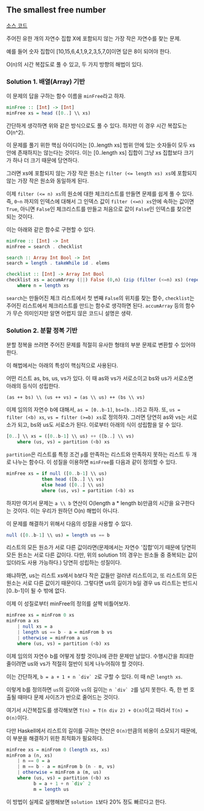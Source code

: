 ## The smallest free number

[소스 코드](minFree.hs)

주어진 유한 개의 자연수 집합 X에 포함되지 않는 가장 작은 자연수를 찾는 문제.

예를 들어 숫자 집합이 [10,15,6,4,1,9,2,3,5,7,0]이면 답은 8이 되어야 한다.

O(n)의 시간 복잡도로 풀 수 있고, 두 가지 방향의 해법이 있다.

### Solution 1. 배열(Array) 기반

이 문제의 답을 구하는 함수 이름을 `minFree`라고 하자.

```Haskell
minFree :: [Int] -> [Int]
minFree xs = head ([0..] \\ xs)
```
 
간단하게 생각하면 위와 같은 방식으로도 풀 수 있다. 하지만 이 경우 시간 복잡도는 O(n^2).

이 문제를 풀기 위한 핵심 아이디어는 [0..length xs] 범위 안에 있는 숫자들이 모두 xs 안에 존재하지는 않는다는 것이다. 이는 [0..length xs] 집합이 그냥 xs 집합보다 크기가 하나 더 크기 때문에 당연하다.

그러면 xs에 포함되지 않는 가장 작은 원소는 `filter (<= length xs) xs`에 포함되지 않는 가장 작은 원소와 동일하게 된다.

이제 `filter (<= n) xs`의 원소에 대한 체크리스트를 만들면 문제를 쉽게 풀 수 있다. 즉, `0~n` 까지의 인덱스에 대해서 그 인덱스 값이 `filter (<=n) xs`안에 속하는 값이면 `True`, 아니면 `False`인 체크리스트를 만들고 처음으로 값이 `False`인 인덱스를 찾으면 되는 것이다.

이는 아래와 같은 함수로 구현할 수 있다.

```Haskell
minFree :: [Int] -> Int
minFree = search . checklist

search :: Array Int Bool -> Int
search = length . takeWhile id . elems

checklist :: [Int] -> Array Int Bool
checklist xs = accumArray (||) False (0,n) (zip (filter (<=n) xs) (repeat True))
    where n = length xs
```

`search`는 만들어진 체크 리스트에서 첫 번째 `False`의 위치를 찾는 함수, `checklist`는 주어진 리스트에서 체크리스트를 만드는 함수로 생각하면 된다. `accumArray` 등의 함수가 무슨 의미인지만 알면 어렵지 않은 코드니 설명은 생략.

### Solution 2. 분할 정복 기반

분할 정복을 쓰려면 주어진 문제를 적절히 유사한 형태의 부분 문제로 변환할 수 있어야 한다.

이 해법에서는 아래의 특성이 핵심적으로 사용된다.

어떤 리스트 as, bs, us, vs가 있다. 이 때 as와 vs가 서로소이고 bs와 us가 서로소면 아래의 등식이 성립한다.

`(as ++ bs) \\ (us ++ vs) = (as \\ us) ++ (bs \\ vs)`

이제 임의의 자연수 b에 대해서, `as = [0..b-1]`, `bs=[b..]`라고 하자. 또, `us = filter (<b) xs`, `vs = filter (>=b) xs`로 정의하자.
그러면 당연히 as와 vs는 서로소가 되고, bs와 us도 서로소가 된다. 이로부터 아래의 식이 성립함을 알 수 있다.

```Haskell
[0..] \\ xs = ([0..b-1] \\ us) ++ ([b..] \\ vs)
    where (us, vs) = partition (<b) xs
```

`partition`은 리스트를 특정 조건 `p`를 만족하는 리스트와 만족하지 못하는 리스트 두 개로 나누는 함수다. 이 성질을 이용하면 `minFree`를 다음과 같이 정의할 수 있다.

```Haskell
minFree xs = if null ([0..b-1] \\ us)
             then head ([b..] \\ vs)
             else head ([0..] \\ us)
             where (us, vs) = partition (<b) xs
```

하지만 여기서 문제는 `a \\ b` 연산이 O(length a * length b)만큼의 시간을 요구한다는 것이다. 이는 우리가 원하던 O(n) 해법이 아니다.

이 문제를 해결하기 위해서 다음의 성질을 사용할 수 있다.

```Haskell
null ([0..b-1] \\ us) = length us == b
```

리스트의 모든 원소가 서로 다른 값이라면(문제에서는 자연수 '집합'이기 때문에 당연히 모든 원소는 서로 다른 값이다. 다만, 위의 solution 1의 경우는 원소들 중 중복되는 값이 있더라도 사용 가능하다.) 당연히 성립하는 성질이다.

왜냐하면, us는 리스트 xs에서 b보다 작은 값들만 걸러낸 리스트이고, 또 리스트의 모든 원소는 서로 다른 값이기 때문이다. 그렇다면 us의 길이가 b일 경우 us 리스트는 반드시 [0..b-1]이 될 수 밖에 없다.

이제 이 성질로부터 minFree의 정의를 살짝 비틀어보자.

```Haskell
minFree xs = minFrom 0 xs
minFrom a xs
    | null xs = a
    | length us == b - a = minFrom b vs
    | otherwise = minFrom a us
    where (us, vs) = partition (<b) xs
```

이제 임의의 자연수 b를 어떻게 정할 것이냐에 관한 문제만 남았다. 수행시간을 최대한 줄이려면 us와 vs가 적절히 절반이 되게 나누어줘야 할 것이다.

이는 간단하게, ```b = a + 1 + n `div` 2```로 구할 수 있다. 이 때 n은 `length xs`.

이렇게 b를 정의하면 `us`의 길이와 `vs`의 길이는 ```n `div` 2```를 넘지 못한다. 즉, 한 번 호출될 때마다 문제 사이즈가 반으로 줄어드는 것이다.

여기서 시간복잡도를 생각해보면 `T(n) = T(n div 2) + O(n)`이고 따라서 `T(n) = O(n)`이다.

다만 Haskell에서 리스트의 길이를 구하는 연산은 `O(n)`만큼의 비용이 소모되기 때문에, 이 부분을 해결하기 위한 최적화가 필요하다.

```Haskell
minFree xs = minFrom 0 (length xs, xs)
minFrom a (n, xs)
    | n == 0 = a
    | m == b - a = minFrom b (n - m, vs)
    | otherwise = minFrom a (m, us)
    where (us, vs) = partition (<b) xs
          b = a + 1 + n `div` 2
          m = length us
```

이 방법이 실제로 실행해보면 `solution 1`보다 20% 정도 빠르다고 한다.